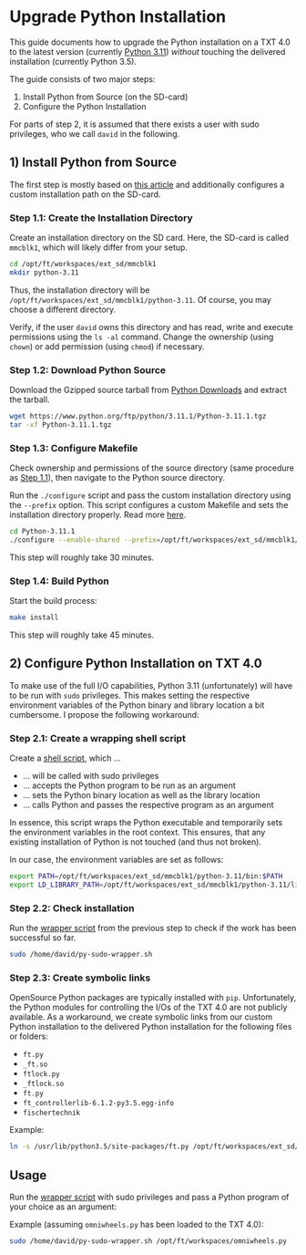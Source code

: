 # Upgrade Python Installation

This guide documents how to upgrade the Python installation on a TXT 4.0 to the latest version (currently [Python 3.11](https://www.python.org/downloads/)) _without_ touching the delivered installation (currently Python 3.5).

The guide consists of two major steps:

1. Install Python from Source (on the SD-card)
2. Configure the Python Installation

For parts of step 2, it is assumed that there exists a user with sudo privileges, who we call `david` in the following.

## 1) Install Python from Source

The first step is mostly based on [this article](https://opensource.com/article/20/4/install-python-linux) and additionally configures a custom installation path on the SD-card.

### Step 1.1: Create the Installation Directory

Create an installation directory on the SD card. Here, the SD-card is called `mmcblk1`, which will likely differ from your setup.

```bash
cd /opt/ft/workspaces/ext_sd/mmcblk1
mkdir python-3.11
```

Thus, the installation directory will be `/opt/ft/workspaces/ext_sd/mmcblk1/python-3.11`. Of course, you may choose a different directory.

Verify, if the user `david` owns this directory and has read, write and execute permissions using the `ls -al` command.
Change the ownership (using `chown`) or add permission (using `chmod`) if necessary.

### Step 1.2: Download Python Source

Download the Gzipped source tarball from [Python Downloads](https://www.python.org/downloads/source/) and extract the tarball.

```bash
wget https://www.python.org/ftp/python/3.11.1/Python-3.11.1.tgz
tar -xf Python-3.11.1.tgz
```

### Step 1.3: Configure Makefile

Check ownership and permissions of the source directory (same procedure as [Step 1.1](#step-11-create-the-installation-directory)), then navigate to the Python source directory.

Run the `./configure` script and pass the custom installation directory using the `--prefix` option. This script configures a custom Makefile and sets the installation directory properly. Read more [here](https://www.iram.fr/IRAMFR/GILDAS/doc/html/gildas-python-html/node36.html).

```bash
cd Python-3.11.1
./configure --enable-shared --prefix=/opt/ft/workspaces/ext_sd/mmcblk1/python-3.11
```

This step will roughly take 30 minutes.

### Step 1.4: Build Python

Start the build process:

```bash
make install
```

This step will roughly take 45 minutes.

## 2) Configure Python Installation on TXT 4.0

To make use of the full I/O capabilities, Python 3.11 (unfortunately) will have to be run with `sudo` privileges.
This makes setting the respective environment variables of the Python binary and library location a bit cumbersome. I propose the following workaround:

### Step 2.1: Create a wrapping shell script

Create a [shell script](/assets/py-sudo-wrapper.sh), which ...

- ... will be called with sudo privileges
- ... accepts the Python program to be run as an argument
- ... sets the Python binary location as well as the library location
- ... calls Python and passes the respective program as an argument

In essence, this script wraps the Python executable and temporarily sets the environment variables in the root context.
This ensures, that any existing installation of Python is not touched (and thus not broken).

In our case, the environment variables are set as follows:

```bash
export PATH=/opt/ft/workspaces/ext_sd/mmcblk1/python-3.11/bin:$PATH
export LD_LIBRARY_PATH=/opt/ft/workspaces/ext_sd/mmcblk1/python-3.11/lib:/$LD_LIBRARY_PATH
```

### Step 2.2: Check installation

Run the [wrapper script](/assets/py-sudo-wrapper.sh) from the previous step to check if the work has been successful so far.

```bash
sudo /home/david/py-sudo-wrapper.sh
```

### Step 2.3: Create symbolic links

OpenSource Python packages are typically installed with `pip`.
Unfortunately, the Python modules for controlling the I/Os of the TXT 4.0 are not publicly available.
As a workaround, we create symbolic links from our custom Python installation to the delivered Python installation for the following files or folders:

- `ft.py`
- `_ft.so`
- `ftlock.py`
- `_ftlock.so`
- `ft.py`
- `ft_controllerlib-6.1.2-py3.5.egg-info`
- `fischertechnik`

Example:

```bash
ln -s /usr/lib/python3.5/site-packages/ft.py /opt/ft/workspaces/ext_sd/mmcblk1/python-3.11/lib/python3.11/site-packages/ft.py
```

## Usage

Run the [wrapper script](/assets/py-sudo-wrapper.sh) with sudo privileges and pass a Python program of your choice as an argument:

Example (assuming `omniwheels.py` has been loaded to the TXT 4.0):

```bash
sudo /home/david/py-sudo-wrapper.sh /opt/ft/workspaces/omniwheels.py
```
